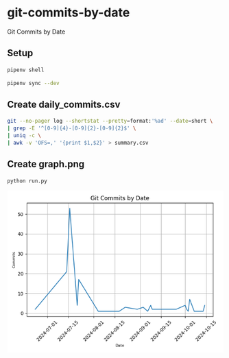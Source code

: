 # git-commits-by-date
Git Commits by Date

## Setup

```bash
pipenv shell
```

```bash
pipenv sync --dev
```

## Create daily_commits.csv

```bash
git --no-pager log --shortstat --pretty=format:'%ad' --date=short \
| grep -E '^[0-9]{4}-[0-9]{2}-[0-9]{2}$' \
| uniq -c \
| awk -v 'OFS=,' '{print $1,$2}' > summary.csv
```

## Create graph.png

```bash
python run.py
```

![](graph.png)
